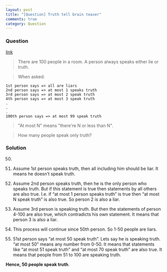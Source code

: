 ```yaml
---
layout: post
title: "[Question] Truth tell brain teaser"
comments: true
category: Question
---
```


### Question

[link](http://tech-queries.blogspot.sg/2011/07/truth-or-lie.html)

> There are 100 people in a room. A person always speaks either lie or truth.

> When asked:

    1st person says => all are liars
    2nd person says => at most 1 speaks truth
    3rd person says => at most 2 speak truth
    4th person says => at most 3 speak truth
    .
    .
    .
    100th person says => at most 99 speak truth

> "At most N" means "there're N or less than N".

> How many people speak only truth?

### Solution

50.

1.  Assume 1st person speaks truth, then all including him should be liar. It means he doesn’t speak truth.

1.  Assume 2nd person speaks truth, then he is the only person who speaks truth. But if this statement is true then statements by all others are also true. I.e. if “at most 1 person speaks truth” is true then “at most N speak truth” is also true. So person 2 is also a liar.

1.  Assume 3rd person is speaking truth. But then the statements of person 4-100 are also true, which contradicts his own statement. It means that person 3 is also a liar.

1.  This process will continue since 50th person. So 1-50 people are liars.

1.  51st person says “at most 50 speak truth”. Lets say he is speaking truth. “at most 50” means any number from 0-50. It means that statements like “at most 51 speak truth” and “at most 70 speak truth” are also true. It means that people from 51 to 100 are speaking truth.

**Hence, 50 people speak truth**.
